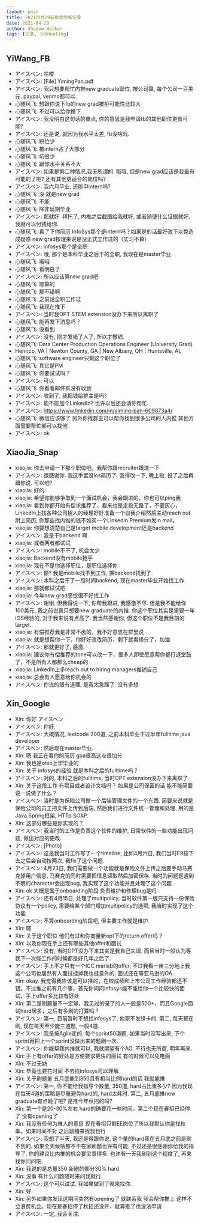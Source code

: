 ```yaml
---
layout: post
title: 2021四月29有偿求内推记录
date: 2021-04-29
author: Shadow Walker
tags: [记录, JobHunting]
---
```


## YiWang_FB

* アイスベン: 哈喽
* アイスベン: [File] YimingPan.pdf
* アイスベン: 我只想要帮忙内推new graduate职位, 按公司算, 每个公司一百美元.  paypal, venmo都可以.
* 心随风飞: 想跟你说下fb的new grad被拒可能性比较大
* 心随风飞: 不过可以给你推下
* アイスベン: 我没明白这句话的重点, 你的意思是我申请fb的其他职位更有可能?
* アイスベン: 还是说, 就因为我水平太差, fb没啥戏.
* 心随风飞: 职位少
* 心随风飞: 被intern占了大部分
* 心随风飞: 坑很少
* 心随风飞: 跟你水平关系不大
* アイスベン: 如果是第二种情况,我无所谓的. 哦哦, 但是new grad应该是我最有可能的了吧? 还有其他更适合的岗位吗?
* アイスベン: 我六月毕业, 还能申intern吗?
* 心随风飞: 没 就是new grad
* 心随风飞: 不能
* 心随风飞: 除非延期毕业
* アイスベン: 那就好. 拜托了, 内推之后截图给我就好, 或者随便什么证据就好, 我就可以付钱给你.
* 心随风飞: 看了下你简历 InfoSys那个是intern吗？如果是的话最好改下以免造成疑惑 new grad按理来说是没正式工作过的（实习不算）
* アイスベン: infosys那个是全职.
* アイスベン: 哦, 那个是本科毕业之后干的全职, 我现在是master毕业.
* 心随风飞: 哦哦
* 心随风飞: 看明白了
* アイスベン: 所以应该算new grad吧.
* 心随风飞: 嗯算的
* 心随风飞: 那不错啊
* 心随风飞: 之前话全职工作过
* 心随风飞: 我现在推下
* アイスベン: 当时我OPT STEM extension没办下来所以离职了
* 心随风飞: 能再发下消息吗？
* 心随风飞: 没看到
* アイスベン: 没有, 刚才发错了人了, 所以才撤销.
* 心随风飞: Data Center Production Operations Engineer (University Grad)
* Henrico, VA | Newton County, GA | New Albany, OH | Huntsville, AL
* 心随风飞: software engineer只剩这个职位了
* 心随风飞: 其它是PM
* 心随风飞: 你要试试吗？
* アイスベン: 可以
* 心随风飞: 你看看邮件有没有收到
* アイスベン: 收到了, 我把钱给群主是吗?
* アイスベン: 能不能加个LinkedIn?  也许以后还会请你帮忙.
* アイスベン: https://www.linkedin.com/in/yiming-pan-609873a4/
* 心随风飞: 微信应该够了 另外你找群主可以帮你找到很多公司的人内推 其他方面需要帮忙都可以找他
* アイスベン: ok


## XiaoJia_Snap

* xiaojia: 你去申请一下那个职位吧，我帮你跟recruiter跟进一下
* アイスベン: 很感谢你. 我这手里没ios简历了, 我得改一下, 晚上投, 投了之后再跟你说. 可以吧?
* xiaojia: 好的
* xiaojia: 希望你能够争取到一个面试机会，我会跟进的，你也可以ping我
* xiaojia: 看到你都开始有偿求推荐了，看来也是走投无路了，不要灰心，LinkedIn上找各种公司招人的经理好好准备一个自我介绍然后主动reach out附上简历, 你那些找内推的钱不如买一个LinkedIn Premium发in mail。
* xiaojia: 你要想清楚自己是target mobile development还是backend 
* アイスベン: 我是干backend 啊.
* xiaojia: 或者两者都试试
* アイスベン: mobile不干了, 机会太少.
* xiaojia: Backend没有mobile抢手
* xiaojia: 现在不是你选择职位，是职位选择你
* アイスベン: 额? 我是mobile找不到工作, 换backend找到了.
* アイスベン: 本科之后干了一段时间backend, 现在master毕业开始找工作.
* xiaojia: 那就都试试吧
* xiaojia: 今年new grad感觉很不好找工作
* アイスベン: 谢谢, 但我得说一下, 你帮我跟进, 我感激不尽. 但是我不能给你100美元, 我之前说我只想要new graduate的内推. 你这个职位其实是需要一年iOS经验的, 对于我来说有点高了.  我当然感谢你, 但这个职位不是我目前的target.
* xiaojia: 有偿推荐我是非常不齿的，我不好意思在群里说
* xiaojia: 就是想帮你一下，你好好改改简历，剩下就看缘分了，加油
* アイスベン: 那就更好了, 感激.
* xiaojia: 建议你有偿推荐的tone可以改一下，很多人即使愿意帮你都打退堂鼓了，不是所有人都那么cheap的
* xiaojia: LinkedIn上多reach out to hiring managers推销自己
* xiaojia: 总会有人愿意给你机会的
* アイスベン: 你说的很有道理, 是我太急躁了. 没有多想.

## Xin_Google

* Xin: 你好 アイスベン
* アイスベン: 你好.
* アイスベン: 大概情况, leetcode 200道, 之前本科毕业干过半年fulltime java developer
* アイスベン: 然后现在master毕业.
* Xin: 嗯 我正在看你的简历 gpa很高这点很加分
* Xin: 我也是ohio上学毕业的
* Xin: 关于 infosys的经验 就是本科之后的fulltime吗？
* アイスベン: 对的, 本科之后的fulltime, 当时OPT extension没办下来离职了.
* Xin: 关于这段工作 有项目或者设计文档吗？ 如果是公司保密的话 能不能简要说一说做了什么？
* アイスベン: 当时是为保险公司做一个后端管理文件的一个东西. 简要来说就是保险公司的员工把文件上传到后端, 然后我们进行文件统一管理和处理.  用的是Java Spring框架, HTTp SOAP.
* Xin: 这部分哪些是你实现的？
* アイスベン: 我当时的工作是负责这个软件的维护, 日常软件的一些功能出现问题, 做出对应的更改.
* アイスベン: [Photo]
* アイスベン: 这是我当时工作写了一个timeline, 比如4月六日, 我们当时F9按下去之后会自动按两次, 我fix了这个问题.
* アイスベン: 4月23日, 我们需要做一个功能就是保险文件上传之后要手动马赛克掉用户信息, 马赛克的同时需要把信息读取然后加密保存. 当时的问题是遇到不明的character会出现bug, 我实现了这个功能并且处理了这个问题.
* Xin: ok 大概是属于onboarding阶段 负责维护和修理bug是吗
* アイスベン: 还有4月15日, 处理了multipolicy, 当时软件第一版只支持一份保险协议有一个policy, 需要给某个部门增加multipolicy的选项, 我当时实现了这个功能.
* アイスベン: 不算onboarding阶段吧, 但主要工作就是维护.
* Xin: 嗯
* Xin: 关于这个职位 他们有过和你商量新opt下的return offer吗？
* Xin: 以及你现在手上还有哪些其他offer和面试
* アイスベン: 没有, 当时OPT没办下来其实是我自己失误.  而且当时一般认为等我下一次能工作的时候都是好几年之后了.
* アイスベン: 手上不才只有一个ICC marlab的offer, 不过我看一亩三分地上我这个公司也居然有人面试挂掉我也挺意外的. 面试还在等亚马逊的OA.
* Xin: okay. 我觉得我应该是可以推的，在校成绩和上市公司工作经验都还不错。不过推之前有几个事，首先你问问infosys能不能给你一个比较快的面试，手上offer多比较有好处
* Xin: 第二是刷题量不一定够，我见过的录了的人一般是500+，而且Google面试hard居多，之后有多刷的打算吗？
* アイスベン: 第一, 目前暂时不想找infosys了, 他家不发绿卡的. 第二, 每天都在刷, 现在每天至少能三道题, 一般4道.
* アイスベン: 我是按Agile走的, 每个sprint50道题, 如果当时没写出来, 下个sprint再把上一个sprint没做出来的题刷一次.
* アイスベン: 你能帮我内推就可以, 我就期望有个AO. 不行也无所谓, 明年再来.
* Xin: 手上有offer的好处是方便要求更快的面试 有的时候可以免电面
* Xin: 不过无妨
* Xin: 毕竟也要花时间 不去找infosys可以理解
* Xin: 关于刷题量 五月底能到350且有相当比例hard的话 我就能推
* アイスベン: 第一, 你不能给我指导个数量, 350道, hard占比重多少?  因为我现在每天4道的策略是尽量避免hard的, hard太耗时. 第二, 五月底推new graduate有点晚了吧? 是推今年秋招的吗?
* Xin: 第一个是20-30%左右 hard的确要花一些时间。第二个现在春招已经停了 没有opening了
* Xin: 我没有任何为难人的意思 现在春招只剩EE岗位了所以我默认你是找秋季。如果时间不对 之后跳槽来找我也行
* アイスベン: 我想了半天, 我还是得跟你说, 这个量的hard我在五月底之前是刷不到的. 如果全天候啥都不干在家刷题也许有可能. 不过还是很感谢你给我的指导了, 你的建议比内推的机会要宝贵得多. 也许有一天我刷到这个程度了, 再来找你问问吧.
* Xin: 我说的是总量350 新刷的部分30% hard
* Xin: 没事 有什么问题随时来问我就行
* アイスベン: 这个可以试试. 我如果做到了就来找你.
* Xin: 好
* Xin: 另外如果你发现这期间突然有opening了 就联系我 我会帮你推上 这样不会浪费机会。现在是春招停了秋招还没开，就算推了也没法申请
* アイスベン: 一定, 我会关注.

